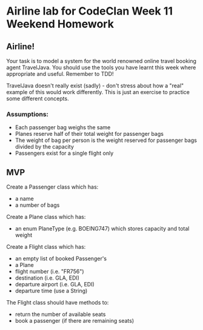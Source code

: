 # Airline lab for CodeClan Week 11 Weekend Homework

## Airline!
Your task is to model a system for the world renowned online travel booking agent TravelJava. You should use the tools you have learnt this week where appropriate and useful. Remember to TDD!

TravelJava doesn't really exist (sadly) - don't stress about how a "real" example of this would work differently. This is just an exercise to practice some different concepts.

### Assumptions:

- Each passenger bag weighs the same
- Planes reserve half of their total weight for passenger bags
- The weight of bag per person is the weight reserved for passenger bags divided by the capacity
- Passengers exist for a single flight only

## MVP
Create a Passenger class which has:

- a name
- a number of bags

Create a Plane class which has:

- an enum PlaneType (e.g. BOEING747) which stores capacity and total weight

Create a Flight class which has:

- an empty list of booked Passenger's
- a Plane
- flight number (i.e. "FR756")
- destination (i.e. GLA, EDI)
- departure airport (i.e. GLA, EDI)
- departure time (use a String)

The Flight class should have methods to:

- return the number of available seats
- book a passenger (if there are remaining seats)
